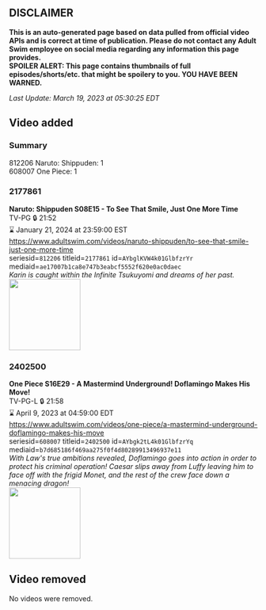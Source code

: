 ## DISCLAIMER
**This is an auto-generated page based on data pulled from official video APIs and is correct at time of publication. Please do not contact any Adult Swim employee on social media regarding any information this page provides.**  
**SPOILER ALERT: This page contains thumbnails of full episodes/shorts/etc. that might be spoilery to you. YOU HAVE BEEN WARNED.**  

_Last Update: March 19, 2023 at 05:30:25 EDT_
## Video added
### Summary
812206 Naruto: Shippuden: 1  
608007 One Piece: 1  
### 2177861
**Naruto: Shippuden S08E15 - To See That Smile, Just One More Time**  
TV-PG 🔒 21:52  
⌛ January 21, 2024 at 23:59:00 EST  
https://www.adultswim.com/videos/naruto-shippuden/to-see-that-smile-just-one-more-time  
seriesid=`812206` titleid=`2177861` id=`AYbglKVW4k01GlbfzrYr` mediaid=`ae17007b1ca8e747b3eabcf5552f620e0ac0daec`  
_Karin is caught within the Infinite Tsukuyomi and dreams of her past._  
<a href="https://media.cdn.adultswim.com/uploads/20230318/thumbnails/2_23318215798-aslogothumbnail.png"><img src="https://media.cdn.adultswim.com/uploads/20230318/thumbnails/2_23318215798-aslogothumbnail.png" height="144px" /></a>
### 2402500
**One Piece S16E29 - A Mastermind Underground! Doflamingo Makes His Move!**  
TV-PG-L 🔒 21:58  
⌛ April 9, 2023 at 04:59:00 EDT  
https://www.adultswim.com/videos/one-piece/a-mastermind-underground-doflamingo-makes-his-move  
seriesid=`608007` titleid=`2402500` id=`AYbgk2tL4k01GlbfzrYq` mediaid=`b7d685186f469aa275f0f4d80289913496937e11`  
_With Law's true ambitions revealed, Doflamingo goes into action in order to protect his criminal operation! Caesar slips away from Luffy leaving him to face off with the frigid Monet, and the rest of the crew face down a menacing dragon!_  
<a href="https://media.cdn.adultswim.com/uploads/20230318/thumbnails/2_233182151431-OnePiece608Still001tiny.png"><img src="https://media.cdn.adultswim.com/uploads/20230318/thumbnails/2_233182151431-OnePiece608Still001tiny.png" height="144px" /></a>
## Video removed
No videos were removed.  
